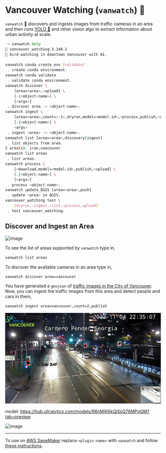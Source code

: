 # Vancouver Watching (`vanwatch`) 🌈

`vanwatch` 🌈 discovers and ingests images from traffic cameras in an area and then runs [YOLO 🚀](https://github.com/ultralytics/ultralytics) and other vision algo to extract information about urban activity at scale. 


```bash
 > vanwatch help
🌈 vancouver_watching-3.140.1
🌈 bird watching in downtown Vancouver with AI.

vanwatch conda create_env [validate]
 . create conda environment.
vanwatch conda validate
 . validate conda environment.
vanwatch discover \
	[area=<area>,~upload] \
	[-|<object-name>] \
	[<args>]
 . discover area -> <object-name>.
vanwatch ingest \
	[area=<area>,count=<-1>,dryrun,model=<model-id>,~process,publish,~upload] \
	[-|<object-name>] \
	<args>
 . ingest <area> -> <object-name>.
vanwatch list [area=<area>,discovery|ingest]
 . list objects from area.
2 area(s): iran,vancouver
vanwatch list areas
 . list areas.
vanwatch process \
	[~download,model=<model-id>,publish,~upload] \
	[.|<object-name>] \
	[<args>]
 . process <object-name>.
vanwatch update_QGIS [area=<area>,push]
 . update <area> in QGIS.
vancouver_watching test \
	[dryrun,~ingest,~list,~process,upload]
 . test vancouver_watching.
```

## Discover and Ingest an Area

![image](https://user-images.githubusercontent.com/1007567/196573547-b1c71b3b-7fac-4d2c-bba0-a87b063830da.png)


To see the list of areas supported by `vanwatch` type in,

```bash
vanwatch list areas
```

To discover the available cameras in an area type in,

```bash
vanwatch discover area=vancouver
```

You have generated a `geojson` of [traffic images in the City of Vancouver](./data/vancouver.geojson). Now, you can ingest the traffic images from this area and detect people and cars in them,

```bash
vanwatch ingest area=vancouver,count=2,publish
```

![image](./assets/georgiaE-inference.jpg)

model: https://hub.ultralytics.com/models/R6nMlK6kQjSsQ76MPqQM?tab=preview

![image](./assets/QGIS.png)

---

To use on [AWS SageMaker](https://aws.amazon.com/sagemaker/) replace `<plugin-name>` with `vanwatch` and follow [these instructions](https://github.com/kamangir/blue-plugin/blob/main/SageMaker.md).